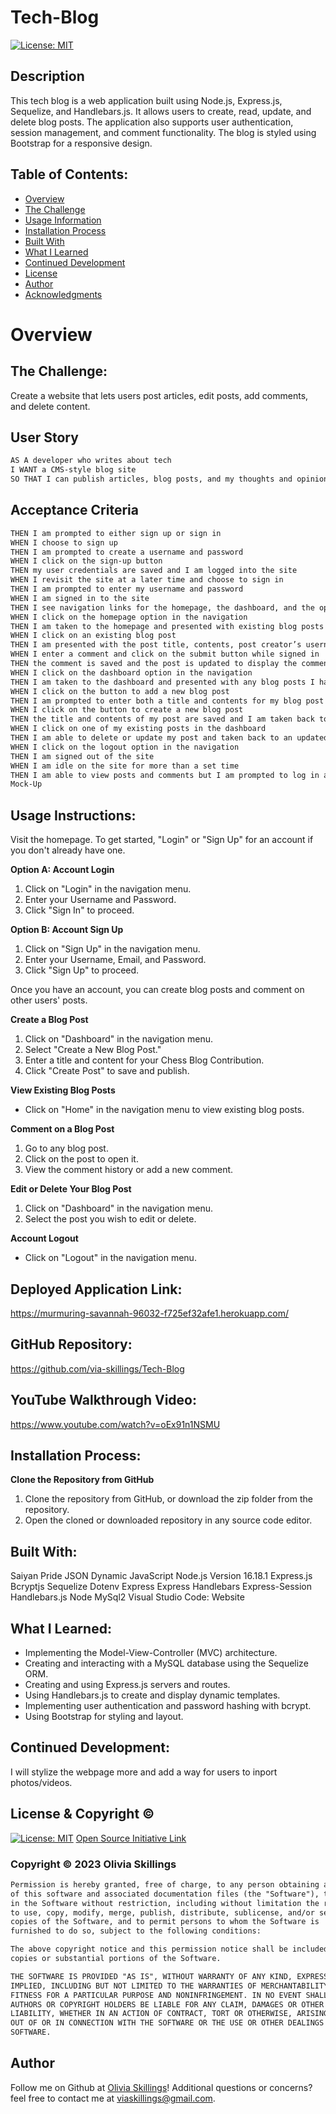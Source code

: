 # Tech-Blog
[![License: MIT](https://img.shields.io/badge/License-MIT-yellow.svg)](https://opensource.org/licenses/MIT)

## Description
This tech blog is a web application built using Node.js, Express.js, Sequelize, and Handlebars.js. It allows users to create, read, update, and delete blog posts. The application also supports user authentication, session management, and comment functionality. The blog is styled using Bootstrap for a responsive design.

## Table of Contents:
- [Overview](#Overview)
- [The Challenge](#The-Challenge)
- [Usage Information](#Usage-Information)
- [Installation Process](#Installation-Process)
- [Built With](#Built-With)
- [What I Learned](#What-I-Learned)
- [Continued Development](#Continued-Development)
- [License](#License)
- [Author](#Author)
- [Acknowledgments](#Acknowledgments)

# Overview

## The Challenge:
Create a website that lets users post articles, edit posts, add comments, and delete content.

## User Story
```md
AS A developer who writes about tech
I WANT a CMS-style blog site
SO THAT I can publish articles, blog posts, and my thoughts and opinions
```

## Acceptance Criteria
```md
THEN I am prompted to either sign up or sign in
WHEN I choose to sign up
THEN I am prompted to create a username and password
WHEN I click on the sign-up button
THEN my user credentials are saved and I am logged into the site
WHEN I revisit the site at a later time and choose to sign in
THEN I am prompted to enter my username and password
WHEN I am signed in to the site
THEN I see navigation links for the homepage, the dashboard, and the option to log out
WHEN I click on the homepage option in the navigation
THEN I am taken to the homepage and presented with existing blog posts that include the post title and the date created
WHEN I click on an existing blog post
THEN I am presented with the post title, contents, post creator’s username, and date created for that post and have the option to leave a comment
WHEN I enter a comment and click on the submit button while signed in
THEN the comment is saved and the post is updated to display the comment, the comment creator’s username, and the date created
WHEN I click on the dashboard option in the navigation
THEN I am taken to the dashboard and presented with any blog posts I have already created and the option to add a new blog post
WHEN I click on the button to add a new blog post
THEN I am prompted to enter both a title and contents for my blog post
WHEN I click on the button to create a new blog post
THEN the title and contents of my post are saved and I am taken back to an updated dashboard with my new blog post
WHEN I click on one of my existing posts in the dashboard
THEN I am able to delete or update my post and taken back to an updated dashboard
WHEN I click on the logout option in the navigation
THEN I am signed out of the site
WHEN I am idle on the site for more than a set time
THEN I am able to view posts and comments but I am prompted to log in again before I can add, update, or delete posts
Mock-Up
```

## Usage Instructions:
Visit the homepage. To get started, "Login" or "Sign Up" for an account if you don't already have one.

**Option A: Account Login**
1. Click on "Login" in the navigation menu.
2. Enter your Username and Password.
3. Click "Sign In" to proceed.

**Option B: Account Sign Up**
1. Click on "Sign Up" in the navigation menu.
2. Enter your Username, Email, and Password.
3. Click "Sign Up" to proceed.

Once you have an account, you can create blog posts and comment on other users' posts.

**Create a Blog Post**
1. Click on "Dashboard" in the navigation menu.
2. Select "Create a New Blog Post."
3. Enter a title and content for your Chess Blog Contribution.
4. Click "Create Post" to save and publish.

**View Existing Blog Posts**
- Click on "Home" in the navigation menu to view existing blog posts.

**Comment on a Blog Post**
1. Go to any blog post.
2. Click on the post to open it.
3. View the comment history or add a new comment.

**Edit or Delete Your Blog Post**
1. Click on "Dashboard" in the navigation menu.
2. Select the post you wish to edit or delete.

**Account Logout**
- Click on "Logout" in the navigation menu.

## Deployed Application Link:
https://murmuring-savannah-96032-f725ef32afe1.herokuapp.com/

## GitHub Repository:
https://github.com/via-skillings/Tech-Blog

## YouTube Walkthrough Video:
https://www.youtube.com/watch?v=oEx91n1NSMU

## Installation Process:
**Clone the Repository from GitHub**
1. Clone the repository from GitHub, or download the zip folder from the repository.
2. Open the cloned or downloaded repository in any source code editor.

## Built With:
Saiyan Pride
JSON
Dynamic JavaScript
Node.js Version 16.18.1
Express.js
Bcryptjs
Sequelize
Dotenv
Express
Express Handlebars
Express-Session
Handlebars.js
Node MySql2
Visual Studio Code: Website

## What I Learned:
- Implementing the Model-View-Controller (MVC) architecture.
- Creating and interacting with a MySQL database using the Sequelize ORM.
- Creating and using Express.js servers and routes.
- Using Handlebars.js to create and display dynamic templates.
- Implementing user authentication and password hashing with bcrypt.
- Using Bootstrap for styling and layout.

## Continued Development:
I will stylize the webpage more and add a way for users to inport photos/videos.

## License & Copyright ©
  
[![License: MIT](https://img.shields.io/badge/License-MIT-yellow.svg)](https://opensource.org/licenses/MIT) [Open Source Initiative Link](https://opensource.org/licenses/MIT)

### Copyright © 2023 Olivia Skillings
```md
Permission is hereby granted, free of charge, to any person obtaining a copy
of this software and associated documentation files (the "Software"), to deal
in the Software without restriction, including without limitation the rights
to use, copy, modify, merge, publish, distribute, sublicense, and/or sell
copies of the Software, and to permit persons to whom the Software is
furnished to do so, subject to the following conditions:

The above copyright notice and this permission notice shall be included in all
copies or substantial portions of the Software.

THE SOFTWARE IS PROVIDED "AS IS", WITHOUT WARRANTY OF ANY KIND, EXPRESS OR
IMPLIED, INCLUDING BUT NOT LIMITED TO THE WARRANTIES OF MERCHANTABILITY,
FITNESS FOR A PARTICULAR PURPOSE AND NONINFRINGEMENT. IN NO EVENT SHALL THE
AUTHORS OR COPYRIGHT HOLDERS BE LIABLE FOR ANY CLAIM, DAMAGES OR OTHER
LIABILITY, WHETHER IN AN ACTION OF CONTRACT, TORT OR OTHERWISE, ARISING FROM,
OUT OF OR IN CONNECTION WITH THE SOFTWARE OR THE USE OR OTHER DEALINGS IN THE
SOFTWARE.
```

## Author

Follow me on Github at [Olivia Skillings](https://github.com/via-skillings)! Additional questions or concerns? feel free to contact me at viaskillings@gmail.com.